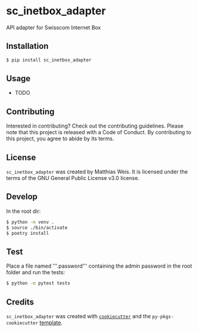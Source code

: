 # sc_inetbox_adapter

API adapter for Swisscom Internet Box

## Installation

```bash
$ pip install sc_inetbox_adapter
```

## Usage

- TODO

## Contributing

Interested in contributing? Check out the contributing guidelines. Please note that this project is released with a Code of Conduct. By contributing to this project, you agree to abide by its terms.

## License

`sc_inetbox_adapter` was created by Matthias Weis. It is licensed under the terms of the GNU General Public License v3.0 license.

## Develop

In the root dir:
```bash
$ python -m venv .
$ source ./bin/activate
$ poetry install
```

## Test
Place a file named '''.password''' containing the admin password in the root folder and run the tests:
```bash
$ python -m pytest tests
```

## Credits

`sc_inetbox_adapter` was created with [`cookiecutter`](https://cookiecutter.readthedocs.io/en/latest/) and the `py-pkgs-cookiecutter` [template](https://github.com/py-pkgs/py-pkgs-cookiecutter).
